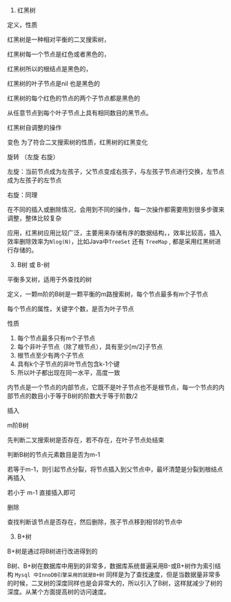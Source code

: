 1. 红黑树

定义，性质

红黑树是一种相对平衡的二叉搜索树，

红黑树每一个节点是红色或者黑色的，

红黑树所以的根结点是黑色的，

红黑树的叶子节点是nil 也是黑色的

红黑树的每个红色的节点的两个子节点都是黑色的

从任意节点到每个叶子节点上具有相同数目的黑节点。



红黑树自调整的操作

变色  为了符合二叉搜索树的性质，红黑树的红黑变化

旋转 （左旋 右旋）

左旋：当前节点成为左孩子，父节点变成右孩子，与左孩子节点进行交换，左节点成为左孩子的左节点

右旋：同理



在不同的插入或删除情况，会用到不同的操作，每一次操作都需要用到很多步骤来调整，整体比较复杂



应用，红黑树应用比较广泛，主要用来存储有序的数据结构，，效率比较高，插入效率删除效率为`Nlog(N)`，比如Java中`TreeSet` 还有 `TreeMap` , 都是采用红黑树进行存储的。

3. B树 或 B-树

平衡多叉树，适用于外查找的树

定义，一颗m阶的B树是一颗平衡的m路搜索树，每个节点最多有m个子节点

每个节点的属性，关键字个数，是否为叶子节点

性质

1. 每个节点最多只有m个子节点
2. 每个非叶子节点（除了根节点），具有至少[m/2]子节点
3. 根节点至少有两个子节点
4. 具有k个子节点的非叶节点包含k-1个键
5. 所以叶子都出现在同一水平，高度一致

内节点是一个节点的内部节点，它既不是叶子节点也不是根节点，每一个节点的内部节点的数目小于等于B树的阶数大于等于阶数/2



插入

m阶B树

先判断二叉搜索树是否存在，若不存在，在叶子节点处结束

判断B树的节点元素数目是否为m-1

若等于m-1，则引起节点分裂，将节点插入到父节点中，最坏清楚是分裂到根结点再插入

若小于 m-1 直接插入即可



删除

查找判断该节点是否存在，然后删除，孩子节点移到相邻的节点中



3. B+树

B+树是通过将B树进行改进得到的



B树、B+树在数据库中用到的非常多，数据库系统普遍采用B-或B+树作为索引结构  `Mysql 中InnoDB引擎采用的就是B+树` 同样是为了查找速度，但是当数据量非常多的时候，二叉树的深度同样也是会非常大的，所以引入了B树，这样就减少了树的深度。从某个方面提高树的访问速度。